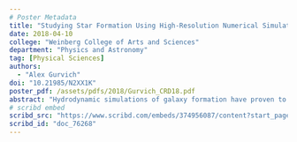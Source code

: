 ```yaml
---
# Poster Metadata
title: "Studying Star Formation Using High-Resolution Numerical Simulations of Galaxy Formation"
date: 2018-04-10
college: "Weinberg College of Arts and Sciences"
department: "Physics and Astronomy"
tag: [Physical Sciences]
authors:
  - "Alex Gurvich"
doi: "10.21985/N2XX1K"
poster_pdf: /assets/pdfs/2018/Gurvich_CRD18.pdf
abstract: "Hydrodynamic simulations of galaxy formation have proven to be incredibly useful tools in understanding the nature of star formation. Many modern simulations have identified the importance of and implemented new and powerful schemes for including the stellar feedback processes that regulate star formation, such as the FIRE simulations. The FIRE galaxy formation simulations use a self consistent star formation scheme that requires gas be gravitationally bound, sufficiently dense, and sufficiently cold. This results in galaxies with a realistic population of stars with spatial distributions, ages, ambient properties, and that match the observationally-inferred star formation histories of galaxies. Subsequently, these stars launch realistic populations of supernovae with physical clustering in time and space without relying on any ad hoc scheme to account for this critical effect in generating additional momentum from expanding supernova remnants. Using these simulated galaxies, we study how the star formation rate evolves with time and eventually self-regulates as the weight of the star-forming material is balanced with the turbulent and thermal pressure support generated by feedback processes. We find that when these pressures are out of balance star formation can take on a “bursty” character as the system wildly overshoots the equilibrium state.  Eventually however the galaxy “settles down,” falling onto the observed Kennicutt-Schmidt star formation relation after many billions of years of evolution. Future studies and simulations will be necessary to understand by what mechanism galaxies transition from the bursty, and out of equilibrium, state to their more time-steady counterpart."
# scribd embed
scribd_src: "https://www.scribd.com/embeds/374956087/content?start_page=1&view_mode=scroll&access_key=key-RVpznT9abXuyxtFQYTfH&show_recommendations=true"
scribd_id: "doc_76268"
---
```


